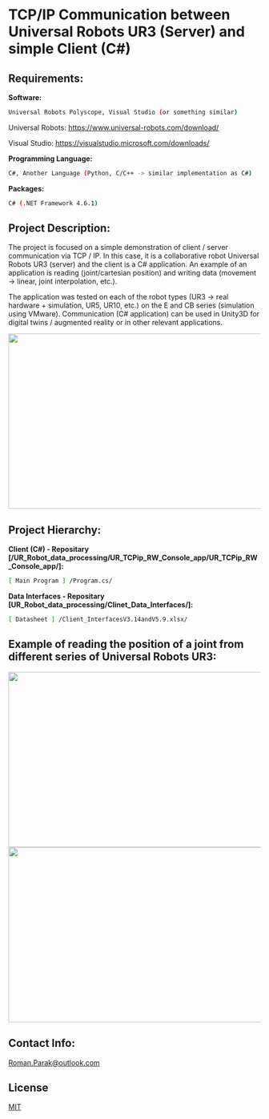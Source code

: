 # TCP/IP Communication between Universal Robots UR3 (Server) and simple Client (C#)

## Requirements:

**Software:**
```bash
Universal Robots Polyscope, Visual Studio (or something similar)
```
Universal Robots: https://www.universal-robots.com/download/

Visual Studio: https://visualstudio.microsoft.com/downloads/

**Programming Language:**
```bash
C#, Another Language (Python, C/C++ -> similar implementation as C#)
```

**Packages:**
```bash
C# (.NET Framework 4.6.1)
```

## Project Description:

The project is focused on a simple demonstration of client / server communication via TCP / IP. In this case, it is a collaborative robot Universal Robots UR3 (server) and the client is a C# application. An example of an application is reading (joint/cartesian position) and writing data (movement -> linear, joint interpolation, etc.).

The application was tested on each of the robot types (UR3 -> real hardware + simulation, UR5, UR10, etc.) on the E and CB series (simulation using VMware). Communication (C# application) can be used in Unity3D for digital twins / augmented reality or in other relevant applications.

<p align="center">
<img src=https://github.com/rparak/UR_Robot_data_processing/blob/main/images/communication_scheme.png width="650" height="350">
</p>

## Project Hierarchy:

**Client (C#) - Repositary [/UR_Robot_data_processing/UR_TCPip_RW_Console_app/UR_TCPip_RW_Console_app/]:**

```bash
[ Main Program ] /Program.cs/
```

**Data Interfaces - Repositary [UR_Robot_data_processing/Clinet_Data_Interfaces/]:**

```bash
[ Datasheet ] /Client_InterfacesV3.14andV5.9.xlsx/
```

## Example of reading the position of a joint from different series of Universal Robots UR3:

<p align="center">
<img src=https://github.com/rparak/UR_Robot_data_processing/blob/main/images/cb_1.png width="650" height="350">
  <img src=https://github.com/rparak/UR_Robot_data_processing/blob/main/images/e_1.png width="650" height="350">
</p>

## Contact Info:
Roman.Parak@outlook.com

## License
[MIT](https://choosealicense.com/licenses/mit/)
